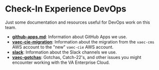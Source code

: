 # Check-In Experience DevOps

Just some documentation and resources useful for DevOps work on this team.

- **[github-apps.md](./github-apps.md)**: Information about GitHub Apps we use.
- **[vaec-cie-migration](./vaec-cie-migration)**: Information about the migration from the `vaec-cms` AWS account to the "new" `vaec-cie` AWS account.
- **[slack](./slack.md)**: Information about the Slack channels we use.
- **[vaec-gotchas](./vaec-gotchas.md)**: Gotchas, Catch-22's, and other issues you might encounter working with the VA Enterprise Cloud.
